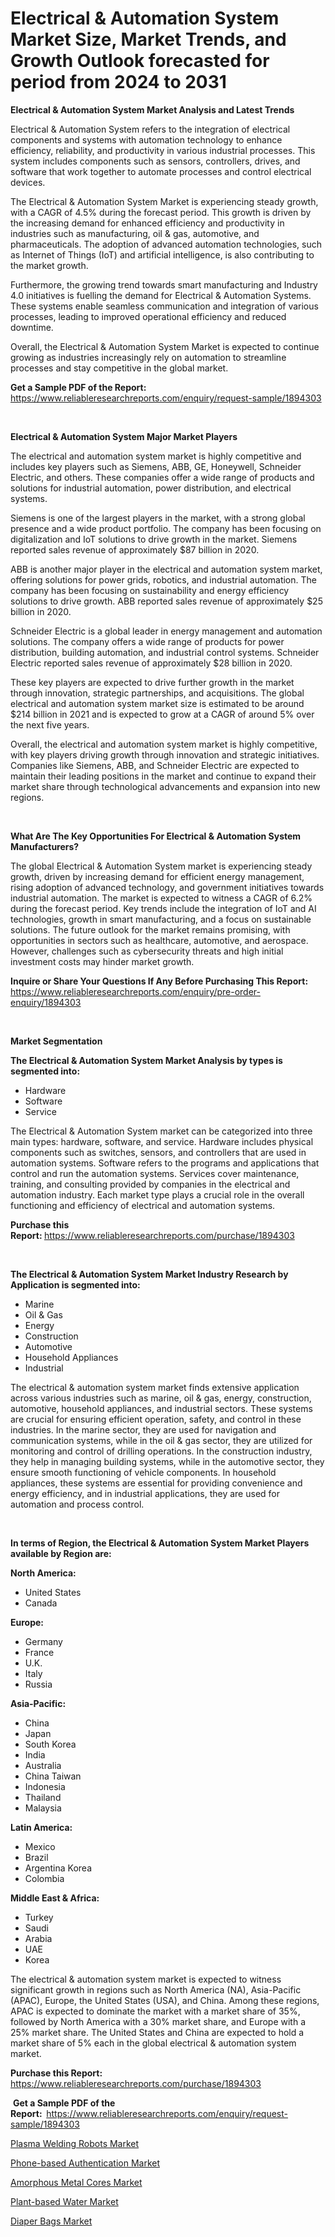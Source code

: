 <p><h1>Electrical & Automation System Market Size, Market Trends, and Growth Outlook forecasted for period from 2024 to 2031</h1></p><p><strong>Electrical & Automation System Market Analysis and Latest Trends</strong></p>
<p><p>Electrical & Automation System refers to the integration of electrical components and systems with automation technology to enhance efficiency, reliability, and productivity in various industrial processes. This system includes components such as sensors, controllers, drives, and software that work together to automate processes and control electrical devices.</p><p>The Electrical & Automation System Market is experiencing steady growth, with a CAGR of 4.5% during the forecast period. This growth is driven by the increasing demand for enhanced efficiency and productivity in industries such as manufacturing, oil & gas, automotive, and pharmaceuticals. The adoption of advanced automation technologies, such as Internet of Things (IoT) and artificial intelligence, is also contributing to the market growth.</p><p>Furthermore, the growing trend towards smart manufacturing and Industry 4.0 initiatives is fuelling the demand for Electrical & Automation Systems. These systems enable seamless communication and integration of various processes, leading to improved operational efficiency and reduced downtime.</p><p>Overall, the Electrical & Automation System Market is expected to continue growing as industries increasingly rely on automation to streamline processes and stay competitive in the global market.</p></p>
<p><strong>Get a Sample PDF of the Report:&nbsp;</strong> <a href="https://www.reliableresearchreports.com/enquiry/request-sample/1894303">https://www.reliableresearchreports.com/enquiry/request-sample/1894303</a></p>
<p>&nbsp;</p>
<p><strong>Electrical & Automation System Major Market Players</strong></p>
<p><p>The electrical and automation system market is highly competitive and includes key players such as Siemens, ABB, GE, Honeywell, Schneider Electric, and others. These companies offer a wide range of products and solutions for industrial automation, power distribution, and electrical systems. </p><p>Siemens is one of the largest players in the market, with a strong global presence and a wide product portfolio. The company has been focusing on digitalization and IoT solutions to drive growth in the market. Siemens reported sales revenue of approximately $87 billion in 2020.</p><p>ABB is another major player in the electrical and automation system market, offering solutions for power grids, robotics, and industrial automation. The company has been focusing on sustainability and energy efficiency solutions to drive growth. ABB reported sales revenue of approximately $25 billion in 2020.</p><p>Schneider Electric is a global leader in energy management and automation solutions. The company offers a wide range of products for power distribution, building automation, and industrial control systems. Schneider Electric reported sales revenue of approximately $28 billion in 2020.</p><p>These key players are expected to drive further growth in the market through innovation, strategic partnerships, and acquisitions. The global electrical and automation system market size is estimated to be around $214 billion in 2021 and is expected to grow at a CAGR of around 5% over the next five years.</p><p>Overall, the electrical and automation system market is highly competitive, with key players driving growth through innovation and strategic initiatives. Companies like Siemens, ABB, and Schneider Electric are expected to maintain their leading positions in the market and continue to expand their market share through technological advancements and expansion into new regions.</p></p>
<p>&nbsp;</p>
<p><strong>What Are The Key Opportunities For Electrical & Automation System Manufacturers?</strong></p>
<p><p>The global Electrical & Automation System market is experiencing steady growth, driven by increasing demand for efficient energy management, rising adoption of advanced technology, and government initiatives towards industrial automation. The market is expected to witness a CAGR of 6.2% during the forecast period. Key trends include the integration of IoT and AI technologies, growth in smart manufacturing, and a focus on sustainable solutions. The future outlook for the market remains promising, with opportunities in sectors such as healthcare, automotive, and aerospace. However, challenges such as cybersecurity threats and high initial investment costs may hinder market growth.</p></p>
<p><strong>Inquire or Share Your Questions If Any Before Purchasing This Report:</strong> <a href="https://www.reliableresearchreports.com/enquiry/pre-order-enquiry/1894303">https://www.reliableresearchreports.com/enquiry/pre-order-enquiry/1894303</a></p>
<p>&nbsp;</p>
<p><strong>Market Segmentation</strong></p>
<p><strong>The Electrical & Automation System Market Analysis by types is segmented into:</strong></p>
<p><ul><li>Hardware</li><li>Software</li><li>Service</li></ul></p>
<p><p>The Electrical & Automation System market can be categorized into three main types: hardware, software, and service. Hardware includes physical components such as switches, sensors, and controllers that are used in automation systems. Software refers to the programs and applications that control and run the automation systems. Services cover maintenance, training, and consulting provided by companies in the electrical and automation industry. Each market type plays a crucial role in the overall functioning and efficiency of electrical and automation systems.</p></p>
<p><strong>Purchase this Report:&nbsp;</strong><a href="https://www.reliableresearchreports.com/purchase/1894303">https://www.reliableresearchreports.com/purchase/1894303</a></p>
<p>&nbsp;</p>
<p><strong>The Electrical & Automation System Market Industry Research by Application is segmented into:</strong></p>
<p><ul><li>Marine</li><li>Oil & Gas</li><li>Energy</li><li>Construction</li><li>Automotive</li><li>Household Appliances</li><li>Industrial</li></ul></p>
<p><p>The electrical & automation system market finds extensive application across various industries such as marine, oil & gas, energy, construction, automotive, household appliances, and industrial sectors. These systems are crucial for ensuring efficient operation, safety, and control in these industries. In the marine sector, they are used for navigation and communication systems, while in the oil & gas sector, they are utilized for monitoring and control of drilling operations. In the construction industry, they help in managing building systems, while in the automotive sector, they ensure smooth functioning of vehicle components. In household appliances, these systems are essential for providing convenience and energy efficiency, and in industrial applications, they are used for automation and process control.</p></p>
<p>&nbsp;</p>
<p><strong>In terms of Region, the Electrical & Automation System Market Players available by Region are:</strong></p>
<p>
    <p> <strong> North America: </strong>
        <ul>
            <li>United States</li>
            <li>Canada</li>
        </ul>
        </p> 
    <p> <strong> Europe: </strong>
        <ul>
            <li>Germany</li>
            <li>France</li>
            <li>U.K.</li>
            <li>Italy</li>
            <li>Russia</li>
        </ul>
        </p> 
    <p> <strong> Asia-Pacific: </strong>
        <ul>
            <li>China</li>
            <li>Japan</li>
            <li>South Korea</li>
            <li>India</li>
            <li>Australia</li>
            <li>China Taiwan</li>
            <li>Indonesia</li>
            <li>Thailand</li>
            <li>Malaysia</li>
        </ul>
        </p> 
    <p> <strong> Latin America: </strong>
        <ul>
            <li>Mexico</li>
            <li>Brazil</li>
            <li>Argentina Korea</li>
            <li>Colombia</li>
        </ul>
        </p> 
    <p> <strong> Middle East & Africa: </strong>
        <ul>
            <li>Turkey</li>
            <li>Saudi</li>
            <li>Arabia</li>
            <li>UAE</li>
            <li>Korea</li>
        </ul>
    </p>
    </p>
<p><p>The electrical & automation system market is expected to witness significant growth in regions such as North America (NA), Asia-Pacific (APAC), Europe, the United States (USA), and China. Among these regions, APAC is expected to dominate the market with a market share of 35%, followed by North America with a 30% market share, and Europe with a 25% market share. The United States and China are expected to hold a market share of 5% each in the global electrical & automation system market.</p></p>
<p><strong>Purchase this Report: </strong><a href="https://www.reliableresearchreports.com/purchase/1894303">https://www.reliableresearchreports.com/purchase/1894303</a></p>
<p>&nbsp;<strong>Get a Sample PDF of the Report:&nbsp;&nbsp;</strong><a href="https://www.reliableresearchreports.com/enquiry/request-sample/1894303">https://www.reliableresearchreports.com/enquiry/request-sample/1894303</a></p>
<p><strong></strong></p>
<p><p><a href="https://butternut-bug-553.notion.site/Plasma-Welding-Robots-Market-Offer-Valuable-Insights-into-Market-Size-Market-Share-Market-Trends--356fed85c903451c87d27b861e227882">Plasma Welding Robots Market</a></p><p><a href="https://fuschia-pecorino-a6d.notion.site/Phone-based-Authentication-Market-Research-Report-Forecasted-for-Period-from-2024-2031-by-Market--f9c83301b87d409b901e1f91b1a9f3a7">Phone-based Authentication Market</a></p><p><a href="https://view.publitas.com/reportprime-1/amorphous-metal-cores-market-research-report-unlocks-analysis-on-the-market-financial-status-market-size-and-market-revenue-upto-2031/">Amorphous Metal Cores Market</a></p><p><a href="https://five-trouble-98a.notion.site/Plant-based-Water-Market-Analysis-Examines-its-Scope-on-Growth-Opportunities-and-Forecasted-Trends--f1320aafd16548fca335e68541261f12">Plant-based Water Market</a></p><p><a href="https://view.publitas.com/reportprime-1/insights-into-diaper-bags-market-size-analysing-market-share-trends-and-growth-from-2024-to-2031/">Diaper Bags Market</a></p></p>